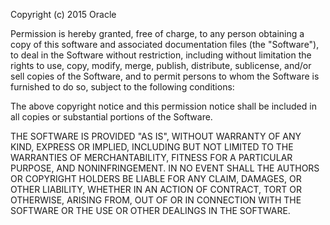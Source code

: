 Copyright (c) 2015 Oracle

Permission is hereby granted, free of charge, to any person obtaining
a copy of this software and associated documentation files (the
"Software"), to deal in the Software without restriction, including
without limitation the rights to use, copy, modify, merge, publish,
distribute, sublicense, and/or sell copies of the Software, and to
permit persons to whom the Software is furnished to do so, subject to
the following conditions:

The above copyright notice and this permission notice shall be
included in all copies or substantial portions of the Software.

THE SOFTWARE IS PROVIDED "AS IS", WITHOUT WARRANTY OF ANY KIND,
EXPRESS OR IMPLIED, INCLUDING BUT NOT LIMITED TO THE WARRANTIES OF
MERCHANTABILITY, FITNESS FOR A PARTICULAR PURPOSE, AND
NONINFRINGEMENT. IN NO EVENT SHALL THE AUTHORS OR COPYRIGHT HOLDERS BE
LIABLE FOR ANY CLAIM, DAMAGES, OR OTHER LIABILITY, WHETHER IN AN ACTION
OF CONTRACT, TORT OR OTHERWISE, ARISING FROM, OUT OF OR IN CONNECTION
WITH THE SOFTWARE OR THE USE OR OTHER DEALINGS IN THE SOFTWARE.
